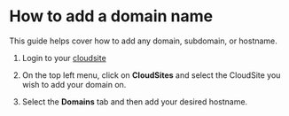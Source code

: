 How to add a domain name
===================
This guide helps cover how to add any domain, subdomain, or hostname.

1. Login to your [cloudsite](http://my.gearhost.com/CloudSite)

2. On the top left menu, click on **CloudSites** and select the CloudSite you wish to add your domain on.


3. Select the **Domains** tab and then add your desired hostname.


